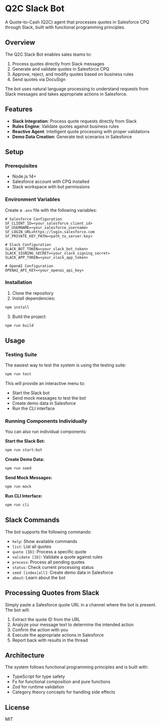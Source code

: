 # Q2C Slack Bot

A Quote-to-Cash (Q2C) agent that processes quotes in Salesforce CPQ through Slack, built with functional programming principles.

## Overview

The Q2C Slack Bot enables sales teams to:

1. Process quotes directly from Slack messages
2. Generate and validate quotes in Salesforce CPQ
3. Approve, reject, and modify quotes based on business rules
4. Send quotes via DocuSign

The bot uses natural language processing to understand requests from Slack messages and takes appropriate actions in Salesforce.

## Features

- **Slack Integration**: Process quote requests directly from Slack
- **Rules Engine**: Validate quotes against business rules
- **Reactive Agent**: Intelligent quote processing with proper validations
- **Demo Data Creation**: Generate test scenarios in Salesforce

## Setup

### Prerequisites

- Node.js 14+
- Salesforce account with CPQ installed
- Slack workspace with bot permissions

### Environment Variables

Create a `.env` file with the following variables:

```
# Salesforce Configuration
SF_CLIENT_ID=<your_salesforce_client_id>
SF_USERNAME=<your_salesforce_username>
SF_LOGIN_URL=https://login.salesforce.com
SF_PRIVATE_KEY_PATH=<path_to_server.key>

# Slack Configuration
SLACK_BOT_TOKEN=<your_slack_bot_token>
SLACK_SIGNING_SECRET=<your_slack_signing_secret>
SLACK_APP_TOKEN=<your_slack_app_token>

# OpenAI Configuration
OPENAI_API_KEY=<your_openai_api_key>
```

### Installation

1. Clone the repository
2. Install dependencies:

```bash
npm install
```

3. Build the project:

```bash
npm run build
```

## Usage

### Testing Suite

The easiest way to test the system is using the testing suite:

```bash
npm run test
```

This will provide an interactive menu to:
- Start the Slack bot
- Send mock messages to test the bot
- Create demo data in Salesforce
- Run the CLI interface

### Running Components Individually

You can also run individual components:

**Start the Slack Bot:**
```bash
npm run start:bot
```

**Create Demo Data:**
```bash
npm run seed
```

**Send Mock Messages:**
```bash
npm run mock
```

**Run CLI Interface:**
```bash
npm run cli
```

## Slack Commands

The bot supports the following commands:

- `help`: Show available commands
- `list`: List all quotes
- `quote [ID]`: Process a specific quote
- `validate [ID]`: Validate a quote against rules
- `process`: Process all pending quotes
- `status`: Check current processing status
- `seed [index|all]`: Create demo data in Salesforce
- `about`: Learn about the bot

## Processing Quotes from Slack

Simply paste a Salesforce quote URL in a channel where the bot is present. The bot will:

1. Extract the quote ID from the URL
2. Analyze your message text to determine the intended action
3. Confirm the action with you
4. Execute the appropriate actions in Salesforce
5. Report back with results in the thread

## Architecture

The system follows functional programming principles and is built with:

- TypeScript for type safety
- Fx for functional composition and pure functions
- Zod for runtime validation
- Category theory concepts for handling side effects

## License

MIT 